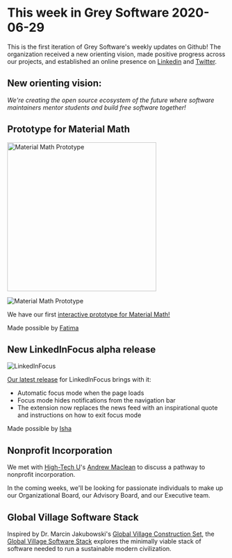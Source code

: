 # This week in Grey Software 2020-06-29

This is the first iteration of Grey Software's weekly updates on Github! The organization received a new orienting vision, made positive progress across our projects, and established an online presence on [Linkedin](https://www.linkedin.com/company/grey-software) and [Twitter](https://twitter.com/grey_software).  

## New orienting vision:

_We're creating the open source ecosystem of the future where software maintainers mentor students and build free software together!_

## Prototype for Material Math

<img alt="Material Math Prototype" src="https://github.com/grey-software/org/raw/master/ThisWeek/2020-06-29/material-math-prototype.gif" height="343"/>

![Material Math Prototype](https://github.com/grey-software/org/raw/master/ThisWeek/2020-06-29/material-math-prototype.gif)

We have our first [interactive prototype for Material Math!](https://xd.adobe.com/view/0440e49d-73b0-4682-8fd7-10c48e861581-5113/screen/a20a6f32-e20e-4735-83d6-cab732b51e39/Home-Page-First-Visit)

Made possible by [Fatima](https://github.com/fatimanadeem)

## New LinkedInFocus alpha release

![LinkedInFocus](https://github.com/grey-software/LinkedInFocus/raw/master/after.png)

[Our latest release](https://github.com/grey-software/LinkedInFocus/releases/tag/v0.96-alpha.1) for LinkedInFocus brings with it:

- Automatic focus mode when the page loads
- Focus mode hides notifications from the navigation bar
- The extension now replaces the news feed with an inspirational quote and instructions on how to exit focus mode

Made possible by [Isha](https://github.com/ishaaa-ai)

## Nonprofit Incorporation

We met with [High-Tech U](https://github.com/hightechu)'s [Andrew Maclean](https://github.com/andrewdmaclean) to discuss a pathway to nonprofit incorporation. 

In the coming weeks, we'll be looking for passionate individuals to make up our Organizational Board, our Advisory Board, and our Executive team. 

## Global Village Software Stack

Inspired by Dr. Marcin Jakubowski's [Global Village Construction Set](https://www.opensourceecology.org/gvcs/), the [Global Village Software Stack](https://github.com/grey-software/global-village-software-stack) explores the minimally viable stack of software needed to run a sustainable modern civilization. 
